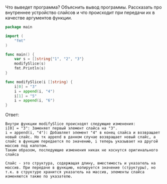 Что выведет программа? Объяснить вывод программы. Рассказать про внутреннее устройство слайсов и что происходит при передачи их в качестве аргументов функции.

```go
package main

import (
	"fmt"
)

func main() {
	var s = []string{"1", "2", "3"}
	modifySlice(s)
	fmt.Println(s)
}

func modifySlice(i []string) {
	i[0] = "3"
	i = append(i, "4")
	i[1] = "5"
	i = append(i, "6")
}
```

Ответ:
```
Внутри функции modifySlice происходят следующие изменения:
i[0] = "3": Заменяет первый элемент слайса на "3".
i = append(i, "4"): Добавляет элемент "4" в конец слайса и возвращает новый слайс. Но тк append в данном случае возвращает новый слайс, а слайс в функцию передается по значению, i теперь указывает на другой массив под капотом.
Таким образом, последующие изменения никак не коснутся оригинального слайса 

Слайс - это структура, содержащая длину, вместимость и указатель на массив. При передаче в функцию, копируется значение (структуры), но т.к. в структуре хранится указатель на массив, элементы слайса изменяются также по указателю.
```
